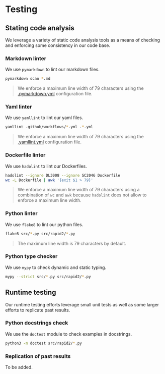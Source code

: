 # Testing

## Stating code analysis

We leverage a variety of static code analysis tools as a means of checking and
enforcing some consistency in our code base.

### Markdown linter

We use `pymarkdown` to lint our markdown files.

```bash
pymarkdown scan *.md
```

> We enforce a maximum line width of 79 characters using the
> [.pymarkdown.yml][URL_CFG_MD]
> configuration file.

### Yaml linter

We use `yamllint` to lint our yaml files.

```bash
yamllint .github/workflows/*.yml .*.yml
```

> We enforce a maximum line width of 79 characters using the
> [.yamllint.yml][URL_CFG_YM]
> configuration file.

### Dockerfile linter

We use `hadolint` to lint our Dockerfiles.

```bash
hadolint --ignore DL3008 --ignore SC2046 Dockerfile
wc -L Dockerfile | awk '{exit $1 > 79}'
```

> We enforce a maximum line width of 79 characters using a combination of `wc`
> and `awk` because `hadolint` does not allow to enforce a maximum line width.

### Python linter

We use `flake8` to lint our python files.

```bash
flake8 src/*.py src/rapid2/*.py
```

> The maximum line width is 79 characters by default.

### Python type checker

We use `mypy` to check dynamic and static typing.

```bash
mypy --strict src/*.py src/rapid2/*.py
```

## Runtime testing

Our runtime testing efforts leverage small unit tests as well as some larger
efforts to replicate past results.

### Python docstrings check

We use the `doctest` module to check examples in docstrings.

```bash
python3 -m doctest src/rapid2/*.py
```

### Replication of past results

To be added.

[URL_CFG_MD]: https://github.com/c-h-david/rapid2/blob/main/.pymarkdown.yml
[URL_CFG_YM]: https://github.com/c-h-david/rapid2/blob/main/.yamllint.yml
